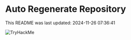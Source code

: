 # Auto Regenerate Repository

This README was last updated: 2024-11-26 07:36:41

 ![TryHackMe](https://tryhackme.com/badge/533634)